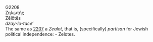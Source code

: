 <body>
  <p>G2208<br>  Ζηλωτής  <br> Zēlōtēs  <br><i>dzay-lo-tace‘ </i><br>The same as <a href="g2207.htm">2207</a>  a <i>Zealot</i>, that is, (specifically) <i>partisan</i> for Jewish political independence: - Zelotes.<br></p>
 </body>